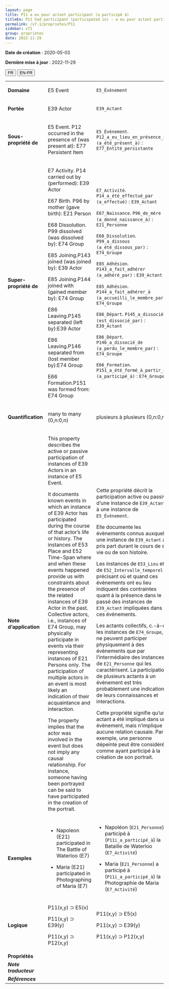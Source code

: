 ```yaml
---
layout: page
title: P11 a eu pour actant participant (a participé à)
titleEn: P11 had participant (participated in) - a eu pour actant participant (a participé à)
permalink: /v7.1/proprietes/P11
sidebar: v71
group: proprietes
date: 2022-11-29
---
```


**Date de création** : 2020-05-03

**Dernière mise à jour** : 2022-11-29

<div class="lang-buttons">
  <button id="fr" class="activate">FR</button>
  <button id="en-fr">EN-FR</button>
</div>

<table>
				<tbody>
				<tr>
					<td><strong>Domaine</strong></td>
					<td class="en"><p>E5 Event</p>
							</td>
						<td><p><code class="language-plaintext highlighter-rouge">E5_Évènement</code> </p>
							</td>
						</tr>
					<tr>
					<td><strong>Portée</strong></td>
					<td class="en"><p>E39 Actor</p>
							</td>
						<td><p><code class="language-plaintext highlighter-rouge">E39_Actant</code> </p>
							</td>
						</tr>
					<tr>
					<td><strong>Sous-propriété de</strong></td>
					<td class="en"><p>E5 Event. P12 occurred in the presence of (was present at): E77 Persistent Item</p>
							</td>
						<td><p><code class="language-plaintext highlighter-rouge">E5_Évènement</code>. <code class="language-plaintext highlighter-rouge">P12_a_eu_lieu_en_présence_de (a_été_présent_à)</code> : <code class="language-plaintext highlighter-rouge">E77_Entité_persistante</code></p>
							</td>
						</tr>
					<tr>
					<td><strong>Super-propriété de</strong></td>
					<td class="en"><p>E7 Activity. P14 carried out by (performed): E39 Actor</p>
							<p>E67 Birth. P96 by mother (gave birth): E21 Person</p>
							<p>E68 Dissolution. P99 dissolved (was dissolved by): E74 Group</p>
							<p>E85 Joining.P143 joined (was joined by): E39 Actor</p>
							<p>E85 Joining.P144 joined with (gained member by): E74 Group</p>
							<p>E86 Leaving.P145 separated (left by):E39 Actor</p>
							<p>E86 Leaving.P146 separated from (lost member by):E74 Group</p>
							<p>E66 Formation.P151 was formed from: E74 Group</p>
							</td>
						<td><p><code class="language-plaintext highlighter-rouge">E7_Activité</code>. <code class="language-plaintext highlighter-rouge">P14_a_été_effectué_par (a_effectué)</code> : <code class="language-plaintext highlighter-rouge">E39_Actant</code></p>
							<p><code class="language-plaintext highlighter-rouge">E67_Naissance</code>. <code class="language-plaintext highlighter-rouge">P96_de_mère (a_donné_naissance_à)</code> : <code class="language-plaintext highlighter-rouge">E21_Personne</code></p>
							<p><code class="language-plaintext highlighter-rouge">E68_Dissolution</code>. <code class="language-plaintext highlighter-rouge">P99_a_dissous (a_été_dissous_par)</code> : <code class="language-plaintext highlighter-rouge">E74_Groupe</code></p>
							<p><code class="language-plaintext highlighter-rouge">E85_Adhésion</code>. <code class="language-plaintext highlighter-rouge">P143_a_fait_adhérer (a_adhéré_par)</code> : <code class="language-plaintext highlighter-rouge">E39_Actant</code></p>
							<p><code class="language-plaintext highlighter-rouge">E85_Adhésion</code>. <code class="language-plaintext highlighter-rouge">P144_a_fait_adhérer_à (a_accueilli_le_membre_par)</code> : <code class="language-plaintext highlighter-rouge">E74_Groupe</code></p>
							<p><code class="language-plaintext highlighter-rouge">E86_Départ</code>. <code class="language-plaintext highlighter-rouge">P145_a_dissocié (est_dissocié_par)</code> : <code class="language-plaintext highlighter-rouge">E39_Actant</code></p>
							<p><code class="language-plaintext highlighter-rouge">E86_Départ</code>. <code class="language-plaintext highlighter-rouge">P146_a_dissocié_de (a_perdu_le_membre_par)</code> : <code class="language-plaintext highlighter-rouge">E74_Groupe</code></p>
							<p><code class="language-plaintext highlighter-rouge">E66_Formation</code>. <code class="language-plaintext highlighter-rouge">P151_a_été_formé_à_partir_de (a_participé_à)</code> : <code class="language-plaintext highlighter-rouge">E74_Groupe</code></p>
							</td>
						</tr>
					<tr>
					<td><strong>Quantification</strong></td>
					<td class="en"><p>many to many (0,n:0,n)</p>
							</td>
						<td><p>plusieurs à plusieurs (0,n:0,n)</p>
							</td>
						</tr>
					<tr>
					<td><strong>Note d’application</strong></td>
					<td class="en"><p>This property describes the active or passive participation of instances of E39 Actors in an instance of E5 Event. </p>
							<p>It documents known events in which an instance of E39 Actor has participated during the course of that actor’s life or history. The instances of E53 Place and E52 Time-Span where and when these events happened provide us with constraints about the presence of the related instances of E39 Actor in the past. Collective actors, i.e., instances of E74 Group, may physically participate in events via their representing instances of E21 Persons only. The participation of multiple actors in an event is most likely an indication of their acquaintance and interaction.</p>
							<p>The property implies that the actor was involved in the event but does not imply any causal relationship. For instance, someone having been portrayed can be said to have participated in the creation of the portrait.</p>
							</td>
						<td><p>Cette propriété décrit la participation active ou passive d’une instance de <code class="language-plaintext highlighter-rouge">E39_Actant</code> à une instance de <code class="language-plaintext highlighter-rouge">E5_Évènement</code>.</p>
							<p>Elle documente les évènements connus auxquels une instance de <code class="language-plaintext highlighter-rouge">E39_Actant</code> a pris part durant le cours de sa vie ou de son histoire. </p>
							<p></p>
							<p>Les instances de <code class="language-plaintext highlighter-rouge">E53_Lieu</code> et de <code class="language-plaintext highlighter-rouge">E52_Intervalle_temporel</code> précisant où et quand ces évènements ont eu lieu indiquent des contraintes quant à la présence dans le passé des instances de <code class="language-plaintext highlighter-rouge">E39_Actant</code> impliquées dans ces évènements. </p>
							<p></p>
							<p>Les actants collectifs, c.-à-d. les instances de <code class="language-plaintext highlighter-rouge">E74_Groupe</code>, ne peuvent participer physiquement à des évènements que par l’intermédiaire des instances de <code class="language-plaintext highlighter-rouge">E21_Personne</code> qui les caractérisent. La participation de plusieurs actants à un évènement est très probablement une indication de leurs connaissances et interactions.</p>
							<p></p>
							<p>Cette propriété signifie qu’un actant a été impliqué dans un évènement, mais n’implique aucune relation causale. Par exemple, une personne dépeinte peut être considérée comme ayant participé à la création de son portrait.</p>
							</td>
						</tr>
					<tr>
					<td><strong>Exemples</strong></td>
					<td class="en"><ul><li><p>Napoleon (E21) participated in The Battle of Waterloo (E7) </p>
							</li>
									<li><p>Maria (E21) participated in Photographing of Maria (E7)</p>
							</li></ul>
										</td>
						<td><ul><li><p>Napoléon (<code class="language-plaintext highlighter-rouge">E21_Personne</code>) a participé à (<code class="language-plaintext highlighter-rouge">P11i_a_participé_à</code>) la Bataille de Waterloo (<code class="language-plaintext highlighter-rouge">E7_Activité</code>)</p>
							</li>
									<li><p>Maria (<code class="language-plaintext highlighter-rouge">E21_Personne</code>) a participé à (<code class="language-plaintext highlighter-rouge">P11i_a_participé_à</code>) la Photographie de Maria (<code class="language-plaintext highlighter-rouge">E7_Activité</code>)</p>
							</li></ul>
										</td>
						</tr>
					<tr>
					<td><strong>Logique</strong></td>
					<td class="en"><p>P11(x,y) ⊃ E5(x)</p>
							<p>P11(x,y) ⊃ E39(y) </p>
							<p>P11(x,y) ⊃ P12(x,y)</p>
							</td>
						<td><p>P11(x,y) ⊃ E5(x)</p>
							<p>P11(x,y) ⊃ E39(y) </p>
							<p>P11(x,y) ⊃ P12(x,y)</p>
							</td>
						</tr>
					<tr>
					<td><strong>Propriétés</strong></td>
					<td class="en"><p></p>
							</td>
						<td><p></p>
							</td>
						</tr>
					<tr>
					<td><strong><em>Note traducteur</em></strong></td>
					<td colspan="2"><p></p>
							</td>
						</tr>
					<tr>
					<td><strong><em>Références</em></strong></td>
					<td colspan="2"><p><em></em></p>
							</td>
						</tr>
					</tbody>
				</table>
				